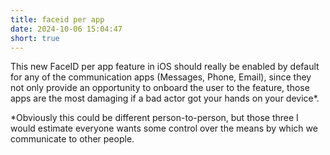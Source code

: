 ```yaml
---
title: faceid per app
date: 2024-10-06 15:04:47
short: true
---
```


This new FaceID per app feature in iOS should really be enabled by default for any of the communication apps (Messages, Phone, Email), since they not only provide an opportunity to onboard the user to the feature, those apps are the most damaging if a bad actor got your hands on your device*.

*Obviously this could be different person-to-person, but those three I would estimate everyone wants some control over the means by which we communicate to other people.
